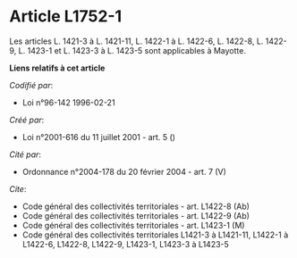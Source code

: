 # Article L1752-1

Les articles L. 1421-3 à L. 1421-11, L. 1422-1 à L. 1422-6, L. 1422-8, L. 1422-9, L. 1423-1 et L. 1423-3 à L. 1423-5 sont
applicables à Mayotte.

**Liens relatifs à cet article**

_Codifié par_:

  - Loi n°96-142 1996-02-21

_Créé par_:

  - Loi n°2001-616 du 11 juillet 2001 - art. 5 ()

_Cité par_:

  - Ordonnance n°2004-178 du 20 février 2004 - art. 7 (V)

_Cite_:

  - Code général des collectivités territoriales - art. L1422-8 (Ab)
  - Code général des collectivités territoriales - art. L1422-9 (Ab)
  - Code général des collectivités territoriales - art. L1423-1 (M)
  - Code général des collectivités territoriales L1421-3 à L1421-11, L1422-1 à L1422-6, L1422-8, L1422-9, L1423-1, L1423-3 à L1423-5
